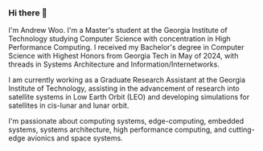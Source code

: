 ### Hi there 👋

I'm Andrew Woo.
I'm a Master's student at the Georgia Institute of Technology studying Computer Science with concentration in High Performance Computing. I received my Bachelor's degree in Computer Science with Highest Honors from Georgia Tech in May of 2024, with threads in Systems Architecture and Information/Internetworks.

I am currently working as a Graduate Research Assistant at the Georgia Institute of Technology, assisting in the advancement of research into satellite systems in Low Earth Orbit (LEO) and developing simulations for satellites in cis-lunar and lunar orbit.

I'm passionate about computing systems, edge-computing, embedded systems, systems architecture, high performance computing, and cutting-edge avionics and space systems.


<!--
**wooandrew/wooandrew** is a ✨ _special_ ✨ repository because its `README.md` (this file) appears on your GitHub profile.

Here are some ideas to get you started:

- 🔭 I’m currently working on ...
- 🌱 I’m currently learning ...
- 👯 I’m looking to collaborate on ...
- 🤔 I’m looking for help with ...
- 💬 Ask me about ...
- 📫 How to reach me: ...
- 😄 Pronouns: ...
- ⚡ Fun fact: ...
-->
